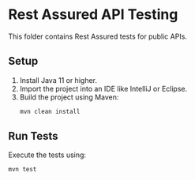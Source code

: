 # Rest Assured API Testing

This folder contains Rest Assured tests for public APIs.

## Setup
1. Install Java 11 or higher.
2. Import the project into an IDE like IntelliJ or Eclipse.
3. Build the project using Maven:
   ```bash
   mvn clean install
   ```

## Run Tests
Execute the tests using:
```bash
mvn test
```
